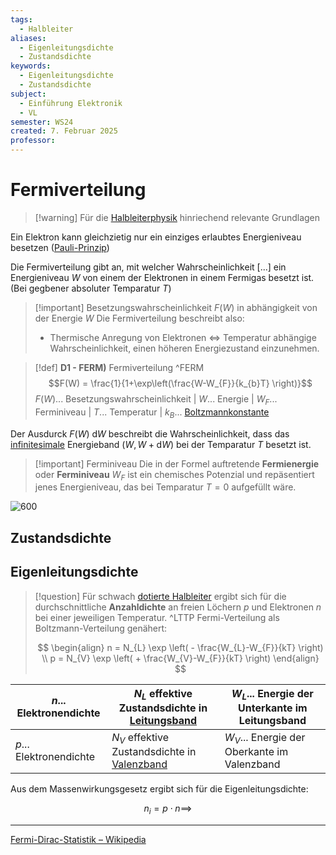 ```yaml
---
tags:
  - Halbleiter
aliases:
  - Eigenleitungsdichte
  - Zustandsdichte
keywords:
  - Eigenleitungsdichte
  - Zustandsdichte
subject:
  - Einführung Elektronik
  - VL
semester: WS24
created: 7. Februar 2025
professor:
---
```

 
# Fermiverteilung

> [!warning] Für die [Halbleiterphysik](Halbleiterphysik.md) hinriechend relevante Grundlagen

Ein Elektron kann gleichzietig nur ein einziges erlaubtes Energieniveau besetzen ([Pauli-Prinzip](../Elektrotechnik/Teilchen%20im%20Kasten.md))

Die Fermiverteilung gibt an, mit welcher Wahrscheinlichkeit [...] ein Energieniveau $W$ von einem der Elektronen in einem Fermigas besetzt ist. (Bei gegbener absoluter Temparatur $T$)


> [!important] Besetzungswahrscheinlichkeit $F(W)$ in abhängigkeit von der Energie $W$
> Die Fermiverteilung beschreibt also:
> - Thermische Anregung von Elektronen $\iff$ Temperatur abhängige Wahrscheinlichkeit, einen höheren Energiezustand einzunehmen. 


> [!def] **D1 - FERM)** Fermiverteilung ^FERM
> $$F(W) = \frac{1}{1+\exp\left(\frac{W-W_{F}}{k_{b}T} \right)}$$
> $F(W)$... Besetzungswahrscheinlichkeit | $W$... Energie | $W_{F}$... Ferminiveau | $T$... Temperatur | $k_{B}$... [Boltzmannkonstante](Konstanten/Boltzmannkonstante.md)

Der Ausdurck $F(W)\mathrm{~d}W$ beschreibt die Wahrscheinlichkeit, dass das [infinitesimale](../Mathematik/{MOC}%20Analysis.md) Energieband $(W, W+\mathrm{d}W)$ bei der Temparatur $T$ besetzt ist.

> [!important] Ferminiveau
> Die in der Formel auftretende **Fermienergie** oder **Ferminiveau** $W_{F}$ ist ein chemisches Potenzial und repäsentiert jenes Energieniveau, das bei Temparatur $T=0$ aufgefüllt wäre.

![600](../assets/Excalidraw/Fermiverteilung%202025-02-07%2015.41.59.excalidraw)

## Zustandsdichte



## Eigenleitungsdichte


> [!question] Für schwach [dotierte Halbleiter](Halbleiterphysik.md#Dotierte%20Halbleiter) ergibt sich für die durchschnittliche **Anzahldichte** an freien Löchern $p$ und Elektronen $n$ bei einer jeweiligen Temperatur. ^LTTP
> Fermi-Verteilung als Boltzmann-Verteilung genähert:
> 
> $$
> \begin{align}
> n = N_{L} \exp \left( - \frac{W_{L}-W_{F}}{kT} \right) \\ 
> p = N_{V} \exp \left( + \frac{W_{V}-W_{F}}{kT} \right) 
> \end{align}
> $$

| $n$... Elektronendichte | $N_{L}$ effektive Zustandsdichte in [Leitungsband](Halbleiterphysik.md) | $W_{L}$... Energie der Unterkante im Leitungsband |
| ----------------------- | ----------------------------------------------------------------------- | ------------------------------------------------- |
| $p$... Elektronendichte | $N_{V}$ effektive Zustandsdichte in [Valenzband](Halbleiterphysik.md)   | $W_{V}$... Energie der Oberkante im Valenzband    |

Aus dem Massenwirkungsgesetz ergibt sich für die Eigenleitungsdichte:

$$
n_{i} = p\cdot n \implies 
$$


---

[Fermi-Dirac-Statistik – Wikipedia](https://de.wikipedia.org/wiki/Fermi-Dirac-Statistik)